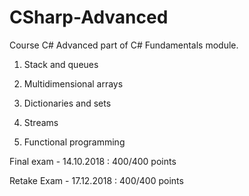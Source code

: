 # CSharp-Advanced
Course C# Advanced part of C# Fundamentals module.

1. Stack and queues

2. Multidimensional arrays

3. Dictionaries and sets

4. Streams

5. Functional programming

Final exam - 14.10.2018 : 400/400 points

Retake Exam - 17.12.2018 : 400/400 points

